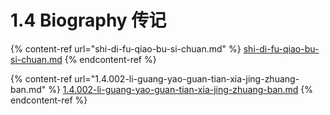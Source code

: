 # 1.4 Biography 传记

{% content-ref url="shi-di-fu-qiao-bu-si-chuan.md" %}
[shi-di-fu-qiao-bu-si-chuan.md](shi-di-fu-qiao-bu-si-chuan.md)
{% endcontent-ref %}

{% content-ref url="1.4.002-li-guang-yao-guan-tian-xia-jing-zhuang-ban.md" %}
[1.4.002-li-guang-yao-guan-tian-xia-jing-zhuang-ban.md](1.4.002-li-guang-yao-guan-tian-xia-jing-zhuang-ban.md)
{% endcontent-ref %}
